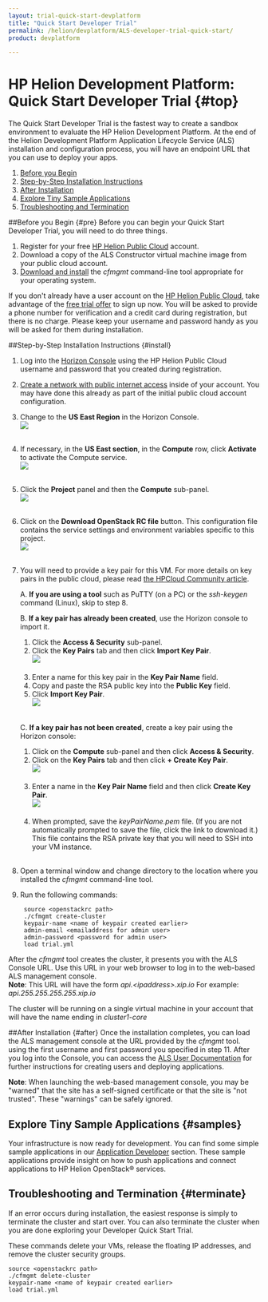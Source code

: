 ```yaml
---
layout: trial-quick-start-devplatform
title: "Quick Start Developer Trial"
permalink: /helion/devplatform/ALS-developer-trial-quick-start/
product: devplatform

---
```

<!--UNDER REVISION-->

<script>

function PageRefresh {
onLoad="window.refresh"
}

PageRefresh();

</script>

# HP Helion Development Platform: Quick Start Developer Trial {#top}
The Quick Start Developer Trial is the fastest way to create a sandbox environment to evaluate the HP Helion Development Platform. At the end of the Helion Development Platform Application Lifecycle Service (ALS) installation and configuration process, you will have an endpoint URL that you can use to deploy your apps.

1. [Before you Begin](#pre)
2. [Step-by-Step Installation Instructions](#install)
3. [After Installation](#after)
4. [Explore Tiny Sample Applications](#samples)
5. [Troubleshooting and Termination](#terminate)

##Before you Begin {#pre}
Before you can begin your Quick Start Developer Trial, you will need to do three things.

1. Register for your free  <a href="https://horizon.hpcloud.com/register" target="_blank">HP Helion Public Cloud</a> account.
2. Download a copy of the ALS Constructor virtual machine image from your public cloud account.
3. [Download and install](/als/v1/client/download) the *cfmgmt* command-line tool appropriate for your operating system.

If you don't already have a user account on the <a href="https://horizon.hpcloud.com/register" target="_blank">HP Helion Public Cloud</a>, take advantage of the <a href="http://www.hpcloud.com/cloud-credit" target="_blank">free trial offer</a> to sign up now. You will be asked to provide a phone number for verification and a credit card during registration, but there is no charge. Please keep your username and password handy as you will be asked for them during installation.

##Step-by-Step Installation Instructions {#install}
1. Log into the [Horizon Console](https://horizon.hpcloud.com/) using the HP Helion Public Cloud username and password that you created during registration.
2. [Create a network with public internet access](https://community.hpcloud.com/article/how-create-or-delete-network#create) inside of your account. You may have done this already as part of the initial public cloud account configuration.
4. Change to the **US East Region** in the Horizon Console.<br /><img src="media/quickstartA11.png"/><br /><br />
5. If necessary, in the **US East section**, in the **Compute** row, click **Activate** to activate the Compute service.<br /><img src="media/quickstartB11.png"/><br /><br />
3. Click the **Project** panel and then the **Compute** sub-panel.<br /><img src="media/quickstartC11.png"/><br><br>
6. Click on the **Download OpenStack RC file** button. This configuration file contains the service settings and environment variables specific to this project.<br><img src="media/quickstartD11.png"/><br /><br />

10. You will need to provide a key pair for this VM. For more details on key pairs in the public cloud, please read [the HPCloud Community article](http://community.hpcloud.com/article/managing-your-key-pairs-0).
	
	A.  **If you are using a tool** such as PuTTY (on a PC) or the *ssh-keygen* command (Linux), skip to step 8.

	B. **If a key pair has already been created**, use the Horizon console to import it.

	1. Click the **Access & Security** sub-panel.
	2. Click the **Key Pairs** tab and then click **Import Key Pair**. <br /><img src="media/quickstartImportKeyPair11.png"/><br /><br /> 
	3. Enter a name for this key pair in the **Key Pair Name** field.
	4. Copy and paste the RSA public key into the **Public Key** field.
	5. Click **Import Key Pair**. <br /><img src="media/quickstartImportKeyPairName11.png"/><br /><br />  

	C. **If a key pair has not been created**, create a key pair using the Horizon console:
	
	1. Click on the **Compute** sub-panel and then click **Access & Security**.
	2. Click on the **Key Pairs** tab and then click **+ Create Key Pair**.<br /><img src="media/quickstartE11.png"/></br></br>
	3. Enter a name in the **Key Pair Name** field and then click **Create Key Pair**.<br /><img src="media/quickstartkeypair"/></br></br>
	4. When prompted, save the *keyPairName.pem* file. (If you are not automatically prompted to save the file, click the link to download it.) This file contains the RSA private key that you will need to SSH into your VM instance.</br></br>

8. Open a terminal window and change directory to the location where you installed the *cfmgmt* command-line tool.
9. Run the following commands:
 
		source <openstackrc path>
		./cfmgmt create-cluster
		keypair-name <name of keypair created earlier>
		admin-email <emailaddress for admin user>
		admin-password <password for admin user>
		load trial.yml

After the *cfmgmt* tool creates the cluster, it presents you with the ALS Console URL. Use this URL in your web browser to log in to the web-based ALS management console. <br /> **Note**: This URL will have the form *api.<*ipaddress*>.xip.io*  For example: *api.255.255.255.255.xip.io*  

The cluster will be running on a single virtual machine in your account that will have the name ending in *cluster1-core*


##After Installation {#after}
Once the installation completes, you can load the ALS management console at the URL  provided by the *cfmgmt* tool. using the first username and first password you specified in step 11. After you log into the Console, you can access the [ALS User Documentation](/als/v1/user/) for further instructions for creating users and deploying applications.

**Note**: When launching the web-based management console, you may be "warned" that the site has a self-signed certificate or that the site is "not trusted". These "warnings" can be safely ignored.

## Explore Tiny Sample Applications {#samples}
Your infrastructure is now ready for development. You can find some simple sample applications in our [Application Developer](/helion/devplatform/appdev/) section. These sample applications provide insight on how to push applications and connect applications to HP Helion OpenStack&reg; services. 

## Troubleshooting and Termination {#terminate}
If an error occurs during installation, the easiest response is simply to terminate the cluster and start over. You can also terminate the cluster when you are done exploring your Developer Quick Start Trial.

These commands delete your VMs, release the floating IP addresses, and remove the cluster security groups.
		
	source <openstackrc path>
    ./cfmgmt delete-cluster
	keypair-name <name of keypair created earlier>
	load trial.yml
